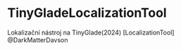 # TinyGladeLocalizationTool
Lokalizační nástroj na TinyGlade(2024) [LocalizationTool] @DarkMatterDavson
